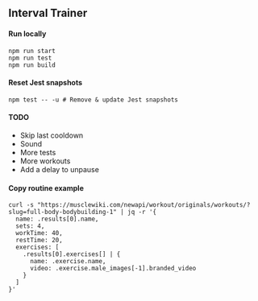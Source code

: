 ## Interval Trainer

#### Run locally

```
npm run start
npm run test
npm run build
```

#### Reset Jest snapshots

```
npm test -- -u # Remove & update Jest snapshots
```

#### TODO

- Skip last cooldown
- Sound
- More tests
- More workouts
- Add a delay to unpause

#### Copy routine example

```
curl -s "https://musclewiki.com/newapi/workout/originals/workouts/?slug=full-body-bodybuilding-1" | jq -r '{
  name: .results[0].name,
  sets: 4,
  workTime: 40,
  restTime: 20,
  exercises: [
    .results[0].exercises[] | {
      name: .exercise.name,
      video: .exercise.male_images[-1].branded_video
    }
  ]
}'
```
